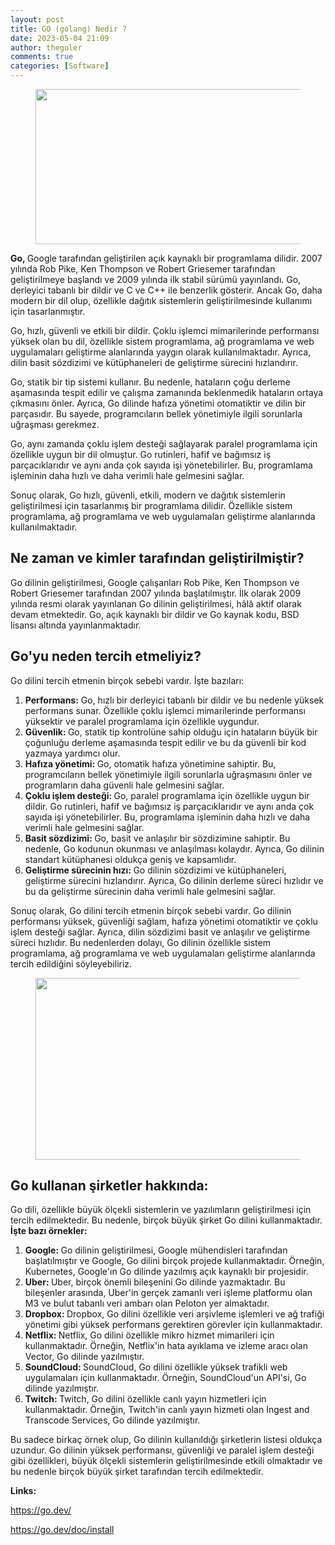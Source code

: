 ```yaml
---
layout: post
title: GO (golang) Nedir ?
date: 2023-05-04 21:09
author: theguler
comments: true
categories: [Software]
---
```

<!-- wp:image {"id":6992,"width":440,"height":248,"sizeSlug":"large","linkDestination":"none"} -->
<figure class="wp-block-image size-large is-resized"><img src="https://theguler.wordpress.com/wp-content/uploads/2023/05/golang.png?w=737" alt="" class="wp-image-6992" width="440" height="248" /></figure>
<!-- /wp:image -->

<!-- wp:paragraph -->
<p><strong>Go, </strong>Google tarafından geliştirilen açık kaynaklı bir programlama dilidir. 2007 yılında Rob Pike, Ken Thompson ve Robert Griesemer tarafından geliştirilmeye başlandı ve 2009 yılında ilk stabil sürümü yayınlandı. Go, derleyici tabanlı bir dildir ve C ve C++ ile benzerlik gösterir. Ancak Go, daha modern bir dil olup, özellikle dağıtık sistemlerin geliştirilmesinde kullanımı için tasarlanmıştır.</p>
<!-- /wp:paragraph -->

<!-- wp:paragraph -->
<p>Go, hızlı, güvenli ve etkili bir dildir. Çoklu işlemci mimarilerinde performansı yüksek olan bu dil, özellikle sistem programlama, ağ programlama ve web uygulamaları geliştirme alanlarında yaygın olarak kullanılmaktadır. Ayrıca, dilin basit sözdizimi ve kütüphaneleri de geliştirme sürecini hızlandırır.</p>
<!-- /wp:paragraph -->

<!-- wp:paragraph -->
<p>Go, statik bir tip sistemi kullanır. Bu nedenle, hataların çoğu derleme aşamasında tespit edilir ve çalışma zamanında beklenmedik hataların ortaya çıkmasını önler. Ayrıca, Go dilinde hafıza yönetimi otomatiktir ve dilin bir parçasıdır. Bu sayede, programcıların bellek yönetimiyle ilgili sorunlarla uğraşması gerekmez.</p>
<!-- /wp:paragraph -->

<!-- wp:paragraph -->
<p>Go, aynı zamanda çoklu işlem desteği sağlayarak paralel programlama için özellikle uygun bir dil olmuştur. Go rutinleri, hafif ve bağımsız iş parçacıklarıdır ve aynı anda çok sayıda işi yönetebilirler. Bu, programlama işleminin daha hızlı ve daha verimli hale gelmesini sağlar.</p>
<!-- /wp:paragraph -->

<!-- wp:paragraph -->
<p>Sonuç olarak, Go hızlı, güvenli, etkili, modern ve dağıtık sistemlerin geliştirilmesi için tasarlanmış bir programlama dilidir. Özellikle sistem programlama, ağ programlama ve web uygulamaları geliştirme alanlarında kullanılmaktadır.</p>
<!-- /wp:paragraph -->

<!-- wp:heading -->
<h2 class="wp-block-heading"><strong>Ne zaman ve kimler tarafından geliştirilmiştir?</strong></h2>
<!-- /wp:heading -->

<!-- wp:paragraph -->
<p>Go dilinin geliştirilmesi, Google çalışanları Rob Pike, Ken Thompson ve Robert Griesemer tarafından 2007 yılında başlatılmıştır. İlk olarak 2009 yılında resmi olarak yayınlanan Go dilinin geliştirilmesi, hâlâ aktif olarak devam etmektedir. Go, açık kaynaklı bir dildir ve Go kaynak kodu, BSD lisansı altında yayınlanmaktadır.</p>
<!-- /wp:paragraph -->

<!-- wp:heading -->
<h2 class="wp-block-heading"><strong>Go'yu neden tercih etmeliyiz?</strong></h2>
<!-- /wp:heading -->

<!-- wp:paragraph -->
<p>Go dilini tercih etmenin birçok sebebi vardır. İşte bazıları:</p>
<!-- /wp:paragraph -->

<!-- wp:list {"ordered":true} -->
<ol><!-- wp:list-item -->
<li><strong>Performans:</strong> Go, hızlı bir derleyici tabanlı bir dildir ve bu nedenle yüksek performans sunar. Özellikle çoklu işlemci mimarilerinde performansı yüksektir ve paralel programlama için özellikle uygundur.</li>
<!-- /wp:list-item -->

<!-- wp:list-item -->
<li><strong>Güvenlik: </strong>Go, statik tip kontrolüne sahip olduğu için hataların büyük bir çoğunluğu derleme aşamasında tespit edilir ve bu da güvenli bir kod yazmaya yardımcı olur.</li>
<!-- /wp:list-item -->

<!-- wp:list-item -->
<li><strong>Hafıza yönetimi: </strong>Go, otomatik hafıza yönetimine sahiptir. Bu, programcıların bellek yönetimiyle ilgili sorunlarla uğraşmasını önler ve programların daha güvenli hale gelmesini sağlar.</li>
<!-- /wp:list-item -->

<!-- wp:list-item -->
<li><strong>Çoklu işlem desteği: </strong>Go, paralel programlama için özellikle uygun bir dildir. Go rutinleri, hafif ve bağımsız iş parçacıklarıdır ve aynı anda çok sayıda işi yönetebilirler. Bu, programlama işleminin daha hızlı ve daha verimli hale gelmesini sağlar.</li>
<!-- /wp:list-item -->

<!-- wp:list-item -->
<li><strong>Basit sözdizimi: </strong>Go, basit ve anlaşılır bir sözdizimine sahiptir. Bu nedenle, Go kodunun okunması ve anlaşılması kolaydır. Ayrıca, Go dilinin standart kütüphanesi oldukça geniş ve kapsamlıdır.</li>
<!-- /wp:list-item -->

<!-- wp:list-item -->
<li><strong>Geliştirme sürecinin hızı: </strong>Go dilinin sözdizimi ve kütüphaneleri, geliştirme sürecini hızlandırır. Ayrıca, Go dilinin derleme süreci hızlıdır ve bu da geliştirme sürecinin daha verimli hale gelmesini sağlar.</li>
<!-- /wp:list-item --></ol>
<!-- /wp:list -->

<!-- wp:paragraph -->
<p>Sonuç olarak, Go dilini tercih etmenin birçok sebebi vardır. Go dilinin performansı yüksek, güvenliği sağlam, hafıza yönetimi otomatiktir ve çoklu işlem desteği sağlar. Ayrıca, dilin sözdizimi basit ve anlaşılır ve geliştirme süreci hızlıdır. Bu nedenlerden dolayı, Go dilinin özellikle sistem programlama, ağ programlama ve web uygulamaları geliştirme alanlarında tercih edildiğini söyleyebiliriz.</p>
<!-- /wp:paragraph -->

<!-- wp:image {"id":6995,"width":549,"height":291,"sizeSlug":"large","linkDestination":"none"} -->
<figure class="wp-block-image size-large is-resized"><img src="https://theguler.wordpress.com/wp-content/uploads/2023/05/google-go-nedir.jpg?w=1024" alt="" class="wp-image-6995" width="549" height="291" /></figure>
<!-- /wp:image -->

<!-- wp:heading -->
<h2 class="wp-block-heading"><strong>Go kullanan şirketler hakkında:</strong></h2>
<!-- /wp:heading -->

<!-- wp:paragraph -->
<p>Go dili, özellikle büyük ölçekli sistemlerin ve yazılımların geliştirilmesi için tercih edilmektedir. Bu nedenle, birçok büyük şirket Go dilini kullanmaktadır. <strong>İşte bazı örnekler:</strong></p>
<!-- /wp:paragraph -->

<!-- wp:list {"ordered":true} -->
<ol><!-- wp:list-item -->
<li><strong>Google: </strong>Go dilinin geliştirilmesi, Google mühendisleri tarafından başlatılmıştır ve Google, Go dilini birçok projede kullanmaktadır. Örneğin, Kubernetes, Google'ın Go dilinde yazılmış açık kaynaklı bir projesidir.</li>
<!-- /wp:list-item -->

<!-- wp:list-item -->
<li><strong>Uber: </strong>Uber, birçok önemli bileşenini Go dilinde yazmaktadır. Bu bileşenler arasında, Uber'in gerçek zamanlı veri işleme platformu olan M3 ve bulut tabanlı veri ambarı olan Peloton yer almaktadır.</li>
<!-- /wp:list-item -->

<!-- wp:list-item -->
<li><strong>Dropbox: </strong>Dropbox, Go dilini özellikle veri arşivleme işlemleri ve ağ trafiği yönetimi gibi yüksek performans gerektiren görevler için kullanmaktadır.</li>
<!-- /wp:list-item -->

<!-- wp:list-item -->
<li><strong>Netflix: </strong>Netflix, Go dilini özellikle mikro hizmet mimarileri için kullanmaktadır. Örneğin, Netflix'in hata ayıklama ve izleme aracı olan Vector, Go dilinde yazılmıştır.</li>
<!-- /wp:list-item -->

<!-- wp:list-item -->
<li><strong>SoundCloud: </strong>SoundCloud, Go dilini özellikle yüksek trafikli web uygulamaları için kullanmaktadır. Örneğin, SoundCloud'un API'si, Go dilinde yazılmıştır.</li>
<!-- /wp:list-item -->

<!-- wp:list-item -->
<li><strong>Twitch: </strong>Twitch, Go dilini özellikle canlı yayın hizmetleri için kullanmaktadır. Örneğin, Twitch'in canlı yayın hizmeti olan Ingest and Transcode Services, Go dilinde yazılmıştır.</li>
<!-- /wp:list-item --></ol>
<!-- /wp:list -->

<!-- wp:paragraph -->
<p>Bu sadece birkaç örnek olup, Go dilinin kullanıldığı şirketlerin listesi oldukça uzundur. Go dilinin yüksek performansı, güvenliği ve paralel işlem desteği gibi özellikleri, büyük ölçekli sistemlerin geliştirilmesinde etkili olmaktadır ve bu nedenle birçok büyük şirket tarafından tercih edilmektedir.</p>
<!-- /wp:paragraph -->

<!-- wp:paragraph -->
<p><strong>Links:</strong></p>
<!-- /wp:paragraph -->

<!-- wp:paragraph -->
<p><a href="https://go.dev/">https://go.dev/</a></p>
<!-- /wp:paragraph -->

<!-- wp:paragraph -->
<p><a href="https://go.dev/doc/install">https://go.dev/doc/install</a></p>
<!-- /wp:paragraph -->
